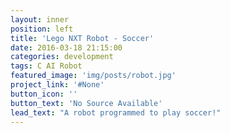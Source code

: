 ```yaml
---
layout: inner
position: left
title: 'Lego NXT Robot - Soccer'
date: 2016-03-18 21:15:00
categories: development
tags: C AI Robot
featured_image: 'img/posts/robot.jpg'
project_link: '#None'
button_icon: ''
button_text: 'No Source Available'
lead_text: "A robot programmed to play soccer!"
---
```


